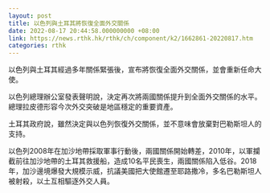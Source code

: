 ```yaml
---
layout: post
title: 以色列與土耳其將恢復全面外交關係
date: 2022-08-17 20:44:58.000000000 +08:00
link: https://news.rthk.hk/rthk/ch/component/k2/1662861-20220817.htm
categories: rthk
---
```


以色列與土耳其經過多年關係緊張後，宣布將恢復全面外交關係，並會重新任命大使。

以色列總理辦公室發表聲明說，決定再次將兩國關係提升到全面外交關係的水平。總理拉皮德形容今次外交突破是地區穩定的重要資產。

土耳其政府說，雖然決定與以色列恢復外交關係，並不意味會放棄對巴勒斯坦人的支持。

以色列2008年在加沙地帶採取軍事行動後，兩國關係開始轉差，2010年，以軍攔截前往加沙地帶的土耳其救援船，造成10名平民喪生，兩國關係陷入低谷。2018年，加沙邊境爆發大規模示威，抗議美國把大使館遷至耶路撒冷，多名巴勒斯坦人被射殺，以土互相驅逐外交人員。
